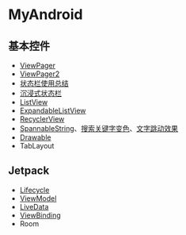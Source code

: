 # MyAndroid

## 基本控件

- [ViewPager](https://blog.csdn.net/qq_14876133/article/details/88575494)
- [ViewPager2](https://blog.csdn.net/qq_14876133/article/details/114083166)
- [状态栏使用总结](https://blog.csdn.net/qq_14876133/article/details/126411006)
- [沉浸式状态栏](https://blog.csdn.net/qq_14876133/article/details/100990933)
- [ListView](https://blog.csdn.net/qq_14876133/article/details/88656319)
- [ExpandableListView](https://blog.csdn.net/qq_14876133/article/details/88656319)
- [RecyclerView](https://blog.csdn.net/qq_14876133/article/details/112094700)
- [SpannableString](https://blog.csdn.net/qq_14876133/article/details/81019084)、[搜索关键字变色](https://blog.csdn.net/qq_14876133/article/details/126745473)、[文字跳动效果](https://blog.csdn.net/qq_14876133/article/details/81019354)
- [Drawable](https://blog.csdn.net/qq_14876133/article/details/127268623)
- TabLayout

## Jetpack

- [Lifecycle](https://blog.csdn.net/qq_14876133/article/details/114782709)
- [ViewModel](https://blog.csdn.net/qq_14876133/article/details/114832205)
- [LiveData](https://blog.csdn.net/qq_14876133/article/details/114806356)
- [ViewBinding](https://blog.csdn.net/qq_14876133/article/details/114888889)
- Room



